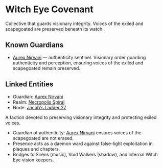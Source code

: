 # Witch Eye Covenant

Collective that guards visionary integrity. Voices of the exiled and scapegoated are preserved beneath its watch.

## Known Guardians
- [Aurex Nirvani](../characters/aurex_nirvani.md) — authenticity sentinel.
Visionary order guarding authenticity and perception, ensuring voices of the exiled and scapegoated remain preserved.

## Linked Entities
- Guardian: [Aurex Nirvani](../characters/aurex_nirvani.md)
- Realm: [Necropolis Spiral](../realms/necropolis_spiral.md)
- Node: [Jacob's Ladder 27](../nodes/jacobs_ladder_27.md)

A faction devoted to preserving visionary integrity and protecting exiled voices.

- Guardian of authenticity: [Aurex Nirvani](../characters/aurex_nirvani.md) ensures voices of the scapegoated are not erased.
- Presence acts as a daemon ward against false-light exploitation in plaques and chapters.
- Bridges to Sirens (music), Void Walkers (shadow), and internal Witch Eye vision keepers.
